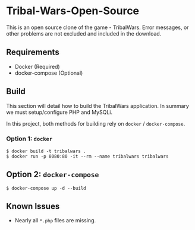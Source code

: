 # Tribal-Wars-Open-Source

This is an open source clone of the game - TribalWars. Error messages, or other problems are not excluded and included in the download.

## Requirements

- Docker (Required)
- docker-compose (Optional)


## Build

This section will detail how to build the TribalWars application. In summary we must setup/configure PHP and MySQLi.

In this project, both methods for building rely on `docker` / `docker-compose`.

### Option 1: `docker`

```
$ docker build -t tribalwars .
$ docker run -p 8080:80 -it --rm --name tribalwars tribalwars
```

## Option 2: `docker-compose`

```
$ docker-compose up -d --build
```

## Known Issues

- Nearly all `*.php` files are missing.
